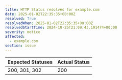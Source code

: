 ```yaml
---
title: HTTP Status resolved for example.com
date: 2025-01-02T22:35:35+00:00Z
resolved: True
resolvedWhen: 2025-01-02T22:35:35+00:00Z
resolvedStartTime: 2024-10-25T21:09:43.191474+00:00
severity: notice
affected:
  - example.com
section: issue
---
```


| Expected Statuses | Actual Status  |
|-------------------|----------------|
| 200, 301, 302 | 200 |
